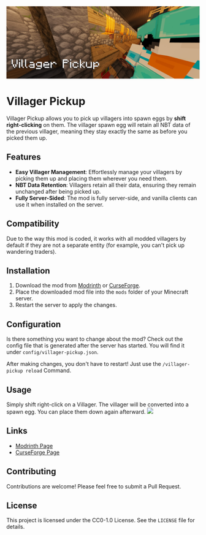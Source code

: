 <img style="text-align:center" src="img/banner.png" alt="Mod Banner">

# Villager Pickup

Villager Pickup allows you to pick up villagers 
into spawn eggs by **shift right-clicking** on them. 
The villager spawn egg will retain all NBT data of the previous villager, 
meaning they stay exactly the same as before you picked them up.

## Features

- **Easy Villager Management**: Effortlessly manage your villagers by picking them up and placing them wherever you need them.
- **NBT Data Retention**: Villagers retain all their data, ensuring they remain unchanged after being picked up.
- **Fully Server-Sided**: The mod is fully server-side, and vanilla clients can use it when installed on the server.

## Compatibility

Due to the way this mod is coded, 
it works with all modded villagers by default if they are not a separate entity 
(for example, you can't pick up wandering traders).

## Installation

1. Download the mod from [Modrinth](https://modrinth.com/mod/villager-pickup) or [CurseForge](https://www.curseforge.com/minecraft/mc-mods/villagerpickup).
2. Place the downloaded mod file into the `mods` folder of your Minecraft server.
3. Restart the server to apply the changes.

## Configuration

Is there something you want to change about the mod? 
Check out the config file that is generated after the server has started.
You will find it under `config/villager-pickup.json`.

After making changes, you don't have to restart! Just use the `/villager-pickup reload` Command.

## Usage

Simply shift right-click on a Villager. The villager will be converted into a spawn egg.
You can place them down again afterward.
![](img/mod-preview.gif)

## Links

- [Modrinth Page](https://modrinth.com/mod/villager-pickup)
- [CurseForge Page](https://www.curseforge.com/minecraft/mc-mods/villagerpickup)

## Contributing

Contributions are welcome! Please feel free to submit a Pull Request.

## License

This project is licensed under the CC0-1.0 License. See the `LICENSE` file for details.
